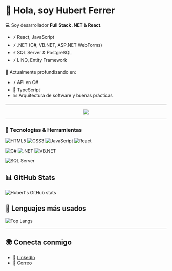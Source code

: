 # 👋 Hola, soy Hubert Ferrer

💻 Soy desarrollador **Full Stack .NET & React**.
- ⚡ React, JavaScript
- ⚡ .NET (C#, VB.NET, ASP.NET WebForms)
- ⚡ SQL Server & PostgreSQL
- ⚡ LINQ, Entity Framework


🌱 Actualmente profundizando en:
  - ⚡ API en C#  
  - 🚀 TypeScript  
  - 📊 Arquitectura de software y buenas prácticas

---

<!-- Hello World animado -->
<p align="center">
  <img src="https://readme-typing-svg.herokuapp.com?color=F75C7E&size=24&center=true&vCenter=true&width=500&lines=Console.WriteLine(%22Hello+World!%22);Soy+Hubert+Ferrer+🚀;Full+Stack+.NET+%26+React+💻" />
</p>

---

### 🔨 Tecnologías & Herramientas

![HTML5](https://img.shields.io/badge/HTML5-E34F26?style=flat&logo=html5&logoColor=white)
![CSS3](https://img.shields.io/badge/CSS3-1572B6?style=flat&logo=css3&logoColor=white)
![JavaScript](https://img.shields.io/badge/JavaScript-F7DF1E?style=flat&logo=javascript&logoColor=black)
![React](https://img.shields.io/badge/React-20232A?style=flat&logo=react&logoColor=61DAFB)

![C#](https://img.shields.io/badge/C%23-239120?style=flat&logo=c-sharp&logoColor=white)
![.NET](https://img.shields.io/badge/.NET-512BD4?style=flat&logo=dotnet&logoColor=white)
![VB.NET](https://img.shields.io/badge/VB.NET-512BD4?style=flat&logo=dotnet&logoColor=white)

![SQL Server](https://img.shields.io/badge/SQL_Server-CC2927?style=flat&logo=microsoft-sql-server&logoColor=white)


## 📊 GitHub Stats
![Hubert's GitHub stats](https://github-readme-stats.vercel.app/api?username=hferrer08&show_icons=true&theme=radical)

## 🚀 Lenguajes más usados
![Top Langs](https://github-readme-stats.vercel.app/api/top-langs/?username=hferrer08&layout=compact&theme=radical)

---

## 🌍 Conecta conmigo
- 💼 [LinkedIn](https://www.linkedin.com/in/hubert-ferrer-guerrero-33120513a/)  
- 📧 [Correo](mailto:hubert.ferrerg8@gmail.com)


<!--
**hferrer08/hferrer08** is a ✨ _special_ ✨ repository because its `README.md` (this file) appears on your GitHub profile.

Here are some ideas to get you started:

- 🔭 I’m currently working on ...
- 🌱 I’m currently learning ...
- 👯 I’m looking to collaborate on ...
- 🤔 I’m looking for help with ...
- 💬 Ask me about ...
- 📫 How to reach me: ...
- 😄 Pronouns: ...
- ⚡ Fun fact: ...
-->
